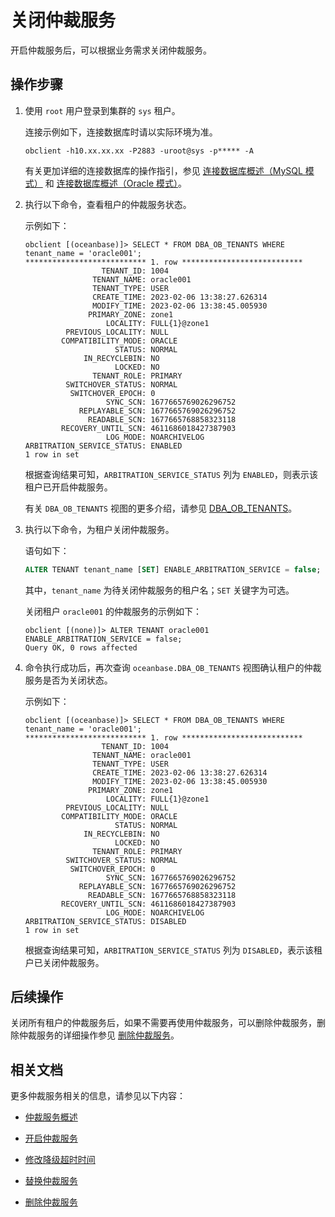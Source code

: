 # 关闭仲裁服务

开启仲裁服务后，可以根据业务需求关闭仲裁服务。

## 操作步骤

1. 使用 `root` 用户登录到集群的 `sys` 租户。

   连接示例如下，连接数据库时请以实际环境为准。

   ```shell
   obclient -h10.xx.xx.xx -P2883 -uroot@sys -p***** -A
   ```

   有关更加详细的连接数据库的操作指引，参见 [连接数据库概述（MySQL 模式）](../../../3.develop/1.application-development-of-mysql-mode/1.database-connection-with-client-of-mysql-mode/1.connection-methods-overview-of-mysql-mode.md) 和 [连接数据库概述（Oracle 模式）](../../../3.develop/2.application-development-of-oracle-mode/1.database-connection-of-oracle-mode/1.connection-methods-overview-of-oracle-mode.md)。

2. 执行以下命令，查看租户的仲裁服务状态。

   示例如下：

   ```shell
   obclient [(oceanbase)]> SELECT * FROM DBA_OB_TENANTS WHERE tenant_name = 'oracle001';
   *************************** 1. row ***************************
                    TENANT_ID: 1004
                  TENANT_NAME: oracle001
                  TENANT_TYPE: USER
                  CREATE_TIME: 2023-02-06 13:38:27.626314
                  MODIFY_TIME: 2023-02-06 13:38:45.005930
                 PRIMARY_ZONE: zone1
                     LOCALITY: FULL{1}@zone1
            PREVIOUS_LOCALITY: NULL
           COMPATIBILITY_MODE: ORACLE
                       STATUS: NORMAL
                IN_RECYCLEBIN: NO
                       LOCKED: NO
                  TENANT_ROLE: PRIMARY
            SWITCHOVER_STATUS: NORMAL
             SWITCHOVER_EPOCH: 0
                     SYNC_SCN: 1677665769026296752
               REPLAYABLE_SCN: 1677665769026296752
                 READABLE_SCN: 1677665768858323118
           RECOVERY_UNTIL_SCN: 4611686018427387903
                     LOG_MODE: NOARCHIVELOG
   ARBITRATION_SERVICE_STATUS: ENABLED
   1 row in set
   ```

   根据查询结果可知，`ARBITRATION_SERVICE_STATUS` 列为 `ENABLED`，则表示该租户已开启仲裁服务。

   有关 `DBA_OB_TENANTS` 视图的更多介绍，请参见 [DBA_OB_TENANTS](../../../7.reference/5.system-reference/4.system-view-of-mysql-mode/2.dictionary-view-of-mysql-mode/193.oceanbase-dba_ob_tenants-of-mysql-mode.md)。

3. 执行以下命令，为租户关闭仲裁服务。

   语句如下：

   ```sql
   ALTER TENANT tenant_name [SET] ENABLE_ARBITRATION_SERVICE = false; 
   ```

   其中，`tenant_name` 为待关闭仲裁服务的租户名；`SET` 关键字为可选。

   关闭租户 `oracle001` 的仲裁服务的示例如下：

   ```shell
   obclient [(none)]> ALTER TENANT oracle001 ENABLE_ARBITRATION_SERVICE = false; 
   Query OK, 0 rows affected
   ```

4. 命令执行成功后，再次查询 `oceanbase.DBA_OB_TENANTS` 视图确认租户的仲裁服务是否为关闭状态。

   示例如下：

   ```shell
   obclient [(oceanbase)]> SELECT * FROM DBA_OB_TENANTS WHERE tenant_name = 'oracle001';
   *************************** 1. row ***************************
                    TENANT_ID: 1004
                  TENANT_NAME: oracle001
                  TENANT_TYPE: USER
                  CREATE_TIME: 2023-02-06 13:38:27.626314
                  MODIFY_TIME: 2023-02-06 13:38:45.005930
                 PRIMARY_ZONE: zone1
                     LOCALITY: FULL{1}@zone1
            PREVIOUS_LOCALITY: NULL
           COMPATIBILITY_MODE: ORACLE
                       STATUS: NORMAL
                IN_RECYCLEBIN: NO
                       LOCKED: NO
                  TENANT_ROLE: PRIMARY
            SWITCHOVER_STATUS: NORMAL
             SWITCHOVER_EPOCH: 0
                     SYNC_SCN: 1677665769026296752
               REPLAYABLE_SCN: 1677665769026296752
                 READABLE_SCN: 1677665768858323118
           RECOVERY_UNTIL_SCN: 4611686018427387903
                     LOG_MODE: NOARCHIVELOG
   ARBITRATION_SERVICE_STATUS: DISABLED
   1 row in set
   ```

   根据查询结果可知，`ARBITRATION_SERVICE_STATUS` 列为 `DISABLED`，表示该租户已关闭仲裁服务。

## 后续操作

关闭所有租户的仲裁服务后，如果不需要再使用仲裁服务，可以删除仲裁服务，删除仲裁服务的详细操作参见 [删除仲裁服务](6.remove-the-arbitration-service.md)。

## 相关文档

更多仲裁服务相关的信息，请参见以下内容：

* [仲裁服务概述](1.arbitration-service-overview.md)

* [开启仲裁服务](2.enable-the-arbitration-service.md)

* [修改降级超时时间](4.modify-the-degradation-timeout.md)

* [替换仲裁服务](5.replace-the-arbitration-service.md)

* [删除仲裁服务](6.remove-the-arbitration-service.md)
